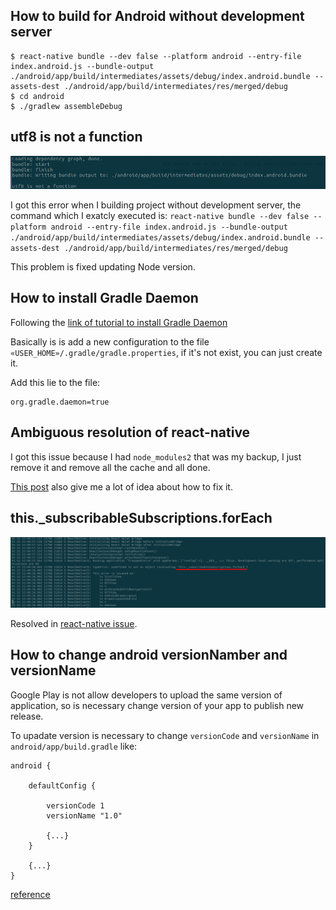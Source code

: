 
## How to build for Android without development server
```
$ react-native bundle --dev false --platform android --entry-file index.android.js --bundle-output ./android/app/build/intermediates/assets/debug/index.android.bundle --assets-dest ./android/app/build/intermediates/res/merged/debug
$ cd android
$ ./gradlew assembleDebug
```

## utf8 is not a function
![utf8 is not a function print](images/utf8_not_function.png)

I got this error when I building project without development server, the command which I exatcly executed is:
`react-native bundle --dev false --platform android --entry-file index.android.js --bundle-output ./android/app/build/intermediates/assets/debug/index.android.bundle --assets-dest ./android/app/build/intermediates/res/merged/debug`

This problem is fixed updating Node version.

## How to install Gradle Daemon
Following the [link of tutorial to install Gradle Daemon](https://docs.gradle.org/2.14.1/userguide/gradle_daemon.html)

Basically is is add a new configuration to the file `«USER_HOME»/.gradle/gradle.properties`, if it's not exist, you can just create it.

Add this lie to the file:
```
org.gradle.daemon=true
```

## Ambiguous resolution of react-native

I got this issue because I had `node_modules2` that was my backup, I just remove it and remove all the cache and all done.

[This post](https://github.com/facebook/react-native/issues/15789) also give me a lot of idea about how to fix it.

## this._subscribableSubscriptions.forEach

![issue print](./images/_subscribableSubscriptions.png)

Resolved in [react-native issue](https://github.com/facebook/react-native/issues/17348).

## How to change android versionNamber and versionName

Google Play is not allow developers to upload the same version of application, so is necessary change version of your app to publish new release.

To upadate version is necessary to change `versionCode` and `versionName` in `android/app/build.gradle` like:
```
android {

    defaultConfig {

        versionCode 1
        versionName "1.0"

        {...}
    }

    {...}
}
```
[reference](https://stackoverflow.com/questions/35924721/how-to-update-version-number-of-react-native-app)
